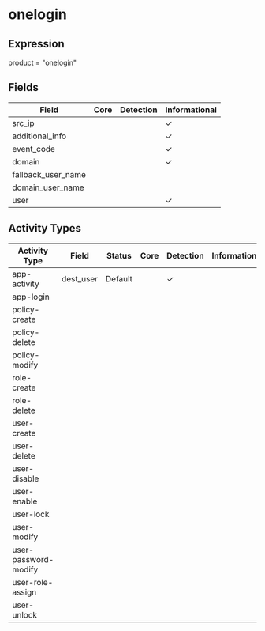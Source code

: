 onelogin
========

Expression
----------

product = "onelogin"

Fields
------

| Field              | Core | Detection | Informational |
| ------------------ | ---- | --------- | ------------- |
| src_ip             |      |           | &#10003;      |
| additional_info    |      |           | &#10003;      |
| event_code         |      |           | &#10003;      |
| domain             |      |           | &#10003;      |
| fallback_user_name |      |           |               |
| domain_user_name   |      |           |               |
| user               |      |           | &#10003;      |

Activity Types
--------------

| Activity Type        | Field     | Status  | Core | Detection | Informational |
| -------------------- | --------- | ------- | ---- | --------- | ------------- |
| app-activity         | dest_user | Default |      | &#10003;  |               |
| app-login            |           |         |      |           |               |
| policy-create        |           |         |      |           |               |
| policy-delete        |           |         |      |           |               |
| policy-modify        |           |         |      |           |               |
| role-create          |           |         |      |           |               |
| role-delete          |           |         |      |           |               |
| user-create          |           |         |      |           |               |
| user-delete          |           |         |      |           |               |
| user-disable         |           |         |      |           |               |
| user-enable          |           |         |      |           |               |
| user-lock            |           |         |      |           |               |
| user-modify          |           |         |      |           |               |
| user-password-modify |           |         |      |           |               |
| user-role-assign     |           |         |      |           |               |
| user-unlock          |           |         |      |           |               |

